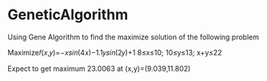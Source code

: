 # GeneticAlgorithm
Using Gene Algorithm to find the maximize solution of the following problem 

Maximize𝑓(𝑥,𝑦)=−𝑥𝑠𝑖𝑛(4𝑥)−1.1𝑦𝑠𝑖𝑛(2𝑦)+1 8≤x≤10; 10≤y≤13; x+y≤22  

Expect to get maximum 23.0063 at (x,y)=(9.039,11.802)
